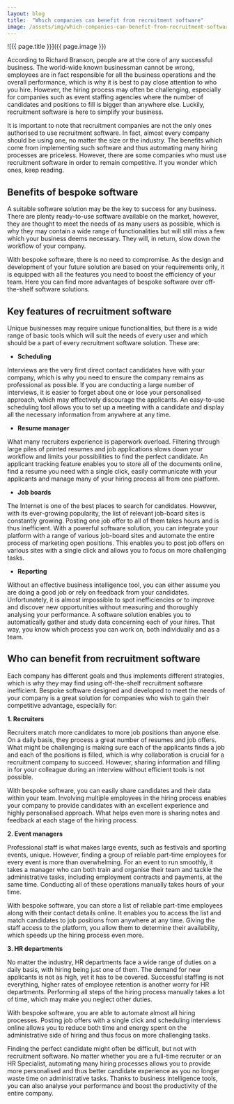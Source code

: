 ```yaml
---
layout: blog
title:  "Which companies can benefit from recruitment software"
image: /assets/img/which-companies-can-benefit-from-recruitment-software.jpg
---
```


![{{ page.title }}]({{ page.image }})

According to Richard Branson, people are at the core of any successful business. The world-wide known businessman cannot be wrong, employees are in fact responsible for all the business operations and the overall performance, which is why it is best to pay close attention to who you hire. However, the hiring process may often be challenging, especially for companies such as event staffing agencies where the number of candidates and positions to fill is bigger than anywhere else. Luckily, recruitment software is here to simplify your business.

It is important to note that recruitment companies are not the only ones authorised to use recruitment software. In fact, almost every company should be using one, no matter the size or the industry. The benefits which come from implementing such software and thus automating many hiring processes are priceless. However, there are some companies who must use recruitment software in order to remain competitive. If you wonder which ones, keep reading.
 

## Benefits of bespoke software
A suitable software solution may be the key to success for any business. There are plenty ready-to-use software available on the market, however, they are thought to meet the needs of as many users as possible, which is why they may contain a wide range of functionalities but will still miss a few which your business deems necessary. They will, in return, slow down the workflow of your company.

With bespoke software, there is no need to compromise. As the design and development of your future solution are based on your requirements only, it is equipped with all the features you need to boost the efficiency of your team. Here you can find more advantages of bespoke software over off-the-shelf software solutions.
 

## Key features of recruitment software
Unique businesses may require unique functionalities, but there is a wide range of basic tools which will suit the needs of every user and which should be a part of every recruitment software solution. These are:
 

- **Scheduling**
  
Interviews are the very first direct contact candidates have with your company, which is why you need to ensure the company remains as professional as possible. If you are conducting a large number of interviews, it is easier to forget about one or lose your personalised approach, which may effectively discourage the applicants. An easy-to-use scheduling tool allows you to set up a meeting with a candidate and display all the necessary information from anywhere at any time.
 

- **Resume manager**
  
What many recruiters experience is paperwork overload. Filtering through large piles of printed resumes and job applications slows down your workflow and limits your possibilities to find the perfect candidate. An applicant tracking feature enables you to store all of the documents online, find a resume you need with a single click, easily communicate with your applicants and manage many of your hiring process all from one platform.
 

- **Job boards**
  
The Internet is one of the best places to search for candidates. However, with its ever-growing popularity, the list of relevant job-board sites is constantly growing. Posting one job offer to all of them takes hours and is thus inefficient. With a powerful software solution, you can integrate your platform with a range of various job-board sites and automate the entire process of marketing open positions. This enables you to post job offers on various sites with a single click and allows you to focus on more challenging tasks.
 

- **Reporting**
  
Without an effective business intelligence tool, you can either assume you are doing a good job or rely on feedback from your candidates. Unfortunately, it is almost impossible to spot inefficiencies or to improve and discover new opportunities without measuring and thoroughly analysing your performance. A software solution enables you to automatically gather and study data concerning each of your hires. That way, you know which process you can work on, both individually and as a team.
 

## Who can benefit from recruitment software
Each company has different goals and thus implements different strategies, which is why they may find using off-the-shelf recruitment software inefficient. Bespoke software designed and developed to meet the needs of your company is a great solution for companies who wish to gain their competitive advantage, especially for:
 

**1. Recruiters**

Recruiters match more candidates to more job positions than anyone else. On a daily basis, they process a great number of resumes and job offers. What might be challenging is making sure each of the applicants finds a job and each of the positions is filled, which is why collaboration is crucial for a recruitment company to succeed. However, sharing information and filling in for your colleague during an interview without efficient tools is not possible.
 

With bespoke software, you can easily share candidates and their data within your team. Involving multiple employees in the hiring process enables your company to provide candidates with an excellent experience and highly personalised approach. What helps even more is sharing notes and feedback at each stage of the hiring process.
 

**2. Event managers**

Professional staff is what makes large events, such as festivals and sporting events, unique. However, finding a group of reliable part-time employees for every event is more than overwhelming. For an event to run smoothly, it takes a manager who can both train and organise their team and tackle the administrative tasks, including employment contracts and payments, at the same time. Conducting all of these operations manually takes hours of your time.
 

With bespoke software, you can store a list of reliable part-time employees along with their contact details online. It enables you to access the list and match candidates to job positions from anywhere at any time. Giving the staff access to the platform, you allow them to determine their availability, which speeds up the hiring process even more.
 

**3. HR departments**

No matter the industry, HR departments face a wide range of duties on a daily basis, with hiring being just one of them. The demand for new applicants is not as high, yet it has to be covered. Successful staffing is not everything, higher rates of employee retention is another worry for HR departments. Performing all steps of the hiring process manually takes a lot of time, which may make you neglect other duties.
 

With bespoke software, you are able to automate almost all hiring processes. Posting job offers with a single click and scheduling interviews online allows you to reduce both time and energy spent on the administrative side of hiring and thus focus on more challenging tasks.

Finding the perfect candidate might often be difficult, but not with recruitment software. No matter whether you are a full-time recruiter or an HR Specialist, automating many hiring processes allows you to provide more personalised and thus better candidate experience as you no longer waste time on administrative tasks. Thanks to business intelligence tools, you can also analyse your performance and boost the productivity of the entire company.
